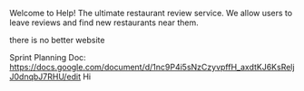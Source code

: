 Welcome to Help! The ultimate restaurant review service. We allow users to leave reviews and find new restaurants near them.

there is no better website

Sprint Planning Doc:
https://docs.google.com/document/d/1nc9P4i5sNzCzyvpffH_axdtKJ6KsReljJ0dnqbJ7RHU/edit
Hi